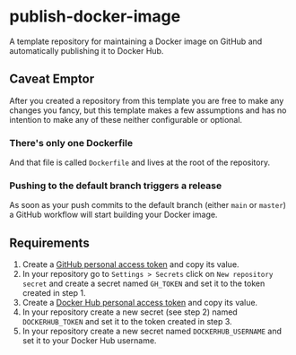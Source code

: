 # publish-docker-image

A template repository for maintaining a Docker image on GitHub and automatically publishing it to Docker Hub.
## Caveat Emptor

After you created a repository from this template you are free to make any changes you fancy, but this template makes a few assumptions and has no intention to make any of these neither configurable or optional.

### There's only one Dockerfile

And that file is called `Dockerfile` and lives at the root of the repository.
### Pushing to the default branch triggers a release

As soon as your push commits to the default branch (either `main` or `master`) a GitHub workflow will start building your Docker image.

## Requirements

1. Create a [GitHub personal access token](https://github.com/settings/tokens) and copy its value.
2. In your repository go to `Settings > Secrets` click on `New repository secret` and create a secret named `GH_TOKEN` and set it to the token created in step 1.
3. Create a [Docker Hub personal access token](https://docs.docker.com/docker-hub/access-tokens/) and copy its value.
4. In your repository create a new secret (see step 2) named `DOCKERHUB_TOKEN` and set it to the token created in step 3.
5. In your repository create a new secret named `DOCKERHUB_USERNAME` and set it to your Docker Hub username.